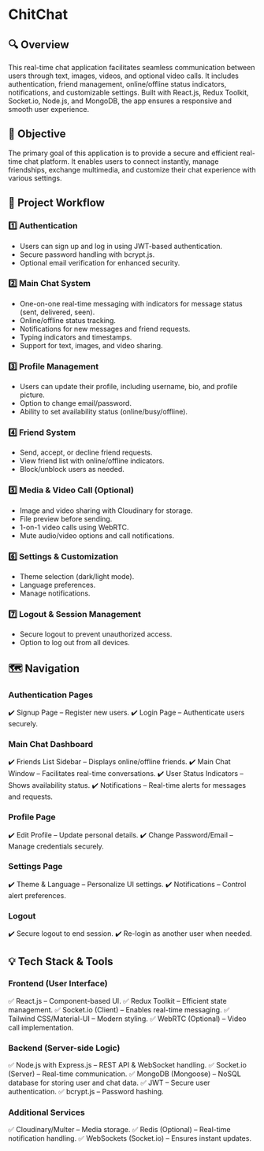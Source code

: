 # ChitChat

## 🔍 Overview
This real-time chat application facilitates seamless communication between users through text, images, videos, and optional video calls. It includes authentication, friend management, online/offline status indicators, notifications, and customizable settings. Built with React.js, Redux Toolkit, Socket.io, Node.js, and MongoDB, the app ensures a responsive and smooth user experience.

## 🎯 Objective
The primary goal of this application is to provide a secure and efficient real-time chat platform. It enables users to connect instantly, manage friendships, exchange multimedia, and customize their chat experience with various settings.

## 🔄 Project Workflow

### **1️⃣ Authentication**
- Users can sign up and log in using JWT-based authentication.
- Secure password handling with bcrypt.js.
- Optional email verification for enhanced security.

### **2️⃣ Main Chat System**
- One-on-one real-time messaging with indicators for message status (sent, delivered, seen).
- Online/offline status tracking.
- Notifications for new messages and friend requests.
- Typing indicators and timestamps.
- Support for text, images, and video sharing.

### **3️⃣ Profile Management**
- Users can update their profile, including username, bio, and profile picture.
- Option to change email/password.
- Ability to set availability status (online/busy/offline).

### **4️⃣ Friend System**
- Send, accept, or decline friend requests.
- View friend list with online/offline indicators.
- Block/unblock users as needed.

### **5️⃣ Media & Video Call (Optional)**
- Image and video sharing with Cloudinary for storage.
- File preview before sending.
- 1-on-1 video calls using WebRTC.
- Mute audio/video options and call notifications.

### **6️⃣ Settings & Customization**
- Theme selection (dark/light mode).
- Language preferences.
- Manage notifications.

### **7️⃣ Logout & Session Management**
- Secure logout to prevent unauthorized access.
- Option to log out from all devices.

## 🗺️ Navigation

### **Authentication Pages**
✔️ Signup Page – Register new users.
✔️ Login Page – Authenticate users securely.

### **Main Chat Dashboard**
✔️ Friends List Sidebar – Displays online/offline friends.
✔️ Main Chat Window – Facilitates real-time conversations.
✔️ User Status Indicators – Shows availability status.
✔️ Notifications – Real-time alerts for messages and requests.

### **Profile Page**
✔️ Edit Profile – Update personal details.
✔️ Change Password/Email – Manage credentials securely.

### **Settings Page**
✔️ Theme & Language – Personalize UI settings.
✔️ Notifications – Control alert preferences.

### **Logout**
✔️ Secure logout to end session.
✔️ Re-login as another user when needed.

## 💡 Tech Stack & Tools

### **Frontend (User Interface)**
✅ React.js – Component-based UI.
✅ Redux Toolkit – Efficient state management.
✅ Socket.io (Client) – Enables real-time messaging.
✅ Tailwind CSS/Material-UI – Modern styling.
✅ WebRTC (Optional) – Video call implementation.

### **Backend (Server-side Logic)**
✅ Node.js with Express.js – REST API & WebSocket handling.
✅ Socket.io (Server) – Real-time communication.
✅ MongoDB (Mongoose) – NoSQL database for storing user and chat data.
✅ JWT – Secure user authentication.
✅ bcrypt.js – Password hashing.

### **Additional Services**
✅ Cloudinary/Multer – Media storage.
✅ Redis (Optional) – Real-time notification handling.
✅ WebSockets (Socket.io) – Ensures instant updates.


